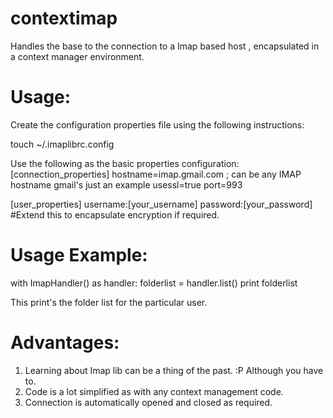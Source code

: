 contextimap
===========

Handles the base to the connection to a Imap based host  , encapsulated in a context manager environment.

Usage:
==========
Create the configuration properties file using the following instructions:

touch ~/.imaplibrc.config

Use the following as the basic properties configuration:
[connection_properties]
hostname=imap.gmail.com ; can be any IMAP hostname gmail's just an example
usessl=true
port=993

[user_properties]
username:[your_username]
password:[your_password] #Extend this to encapsulate encryption if required.

Usage Example:
=============

with ImapHandler() as handler:
                folderlist = handler.list()
                print folderlist

This print's the folder list for the particular user.

Advantages:
==========
1. Learning about Imap lib can be a thing of the past. :P Although you have to.
2. Code is a lot simplified as with any context management code.
3. Connection is automatically opened and closed as required.










